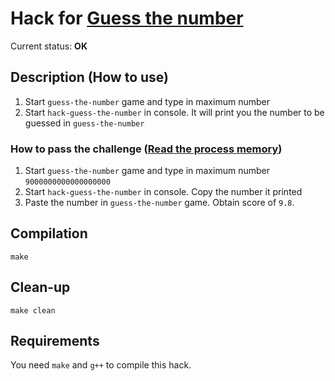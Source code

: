 # Hack for [Guess the number](../../games/guess-the-number)

Current status: **OK**

## Description (How to use)
1. Start `guess-the-number` game and type in maximum number
2. Start `hack-guess-the-number` in console. It will print you the number to be guessed in `guess-the-number`

### How to pass the challenge ([Read the process memory](../../challenges/read-process-memory.md))
1. Start `guess-the-number` game and type in maximum number `9000000000000000000`
2. Start `hack-guess-the-number` in console. Copy the number it printed
3. Paste the number in `guess-the-number` game. Obtain score of `9.8`.

## Compilation
```
make
```

## Clean-up
```
make clean
```

## Requirements
You need `make` and `g++` to compile this hack.
